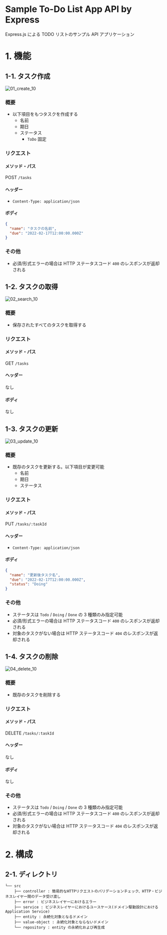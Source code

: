# Sample To-Do List App API by Express

Express.js による TODO リストのサンプル API アプリケーション

# 1. 機能

## 1-1. タスク作成

![01_create_10](https://user-images.githubusercontent.com/51914044/154656280-2a7cd03e-d5ea-4790-b037-0383e5133694.gif)

### 概要

- 以下項目をもつタスクを作成する
  - 名前
  - 期日
  - ステータス
    - `ToDo` 固定

### リクエスト

#### メソッド・パス

POST `/tasks`

#### ヘッダー

- `Content-Type: application/json`

#### ボディ

```json
{
  "name": "タスクの名前",
  "due": "2022-02-17T12:00:00.000Z"
}
```

### その他

- 必須/形式エラーの場合は HTTP ステータスコード `400` のレスポンスが返却される

## 1-2. タスクの取得

![02_search_10](https://user-images.githubusercontent.com/51914044/154665791-d6a37c47-4481-4439-a2af-b3963e675ef1.gif)

### 概要

- 保存されたすべてのタスクを取得する

### リクエスト

#### メソッド・パス

GET `/tasks`

#### ヘッダー

なし

#### ボディ

なし

## 1-3. タスクの更新

![03_update_10](https://user-images.githubusercontent.com/51914044/154665992-90ad00c5-a1f7-4606-a8c7-60f9db2fa4d2.gif)

### 概要

- 既存のタスクを更新する。以下項目が変更可能
  - 名前
  - 期日
  - ステータス

### リクエスト

#### メソッド・パス

PUT `/tasks/:taskId`

#### ヘッダー

- `Content-Type: application/json`

#### ボディ

```json
{
  "name": "更新後タスク名",
  "due": "2022-02-17T12:00:00.000Z",
  "status": "Doing"
}
```

### その他

- ステータスは `Todo` / `Doing` / `Done` の 3 種類のみ指定可能
- 必須/形式エラーの場合は HTTP ステータスコード `400` のレスポンスが返却される
- 対象のタスクがない場合は HTTP ステータスコード `404` のレスポンスが返却される

## 1-4. タスクの削除

![04_delete_10](https://user-images.githubusercontent.com/51914044/154666199-9dbb0b67-167a-4aea-b60e-9c993e0877d2.gif)

### 概要

- 既存のタスクを削除する

### リクエスト

#### メソッド・パス

DELETE `/tasks/:taskId`

#### ヘッダー

なし

#### ボディ

なし

### その他

- ステータスは `Todo` / `Doing` / `Done` の 3 種類のみ指定可能
- 必須/形式エラーの場合は HTTP ステータスコード `400` のレスポンスが返却される
- 対象のタスクがない場合は HTTP ステータスコード `404` のレスポンスが返却される

# 2. 構成

## 2-1. ディレクトリ

```text
└── src
    ├── controller : 簡易的なHTTPリクエストのバリデーションチェック、HTTP・ビジネスレイヤー間のデータ受け渡し
    ├── error : ビジネスレイヤーにおけるエラー
    ├── service : ビジネスレイヤーにおけるユースケース(ドメイン駆動設計における Application Service)
    ├── entity : 永続化対象となるドメイン
    ├── value-object : 永続化対象とならないドメイン
    └── repository : entity の永続化および再生成
```
